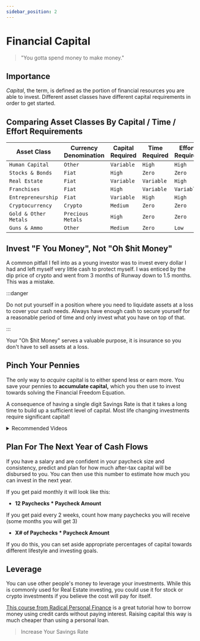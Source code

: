 ```yaml
---
sidebar_position: 2
---
```


# Financial Capital

>"You gotta spend money to make money."

## Importance

*Capital*, the term, is defined as the portion of financial resources you are able to invest. Different asset classes have different capital requirements in order to get started.

## Comparing Asset Classes By Capital / Time / Effort Requirements

<APITable>

| Asset Class | Currency Denomination | Capital Required | Time Required | Effort Required | Potential Upside? |
| --- | --- | --- | --- | --- | --- |
| `Human Capital` | `Other` | `Variable` | `High` | `High `| `Infinite` |
| `Stocks & Bonds` | `Fiat` | `High` | `Zero` | `Zero `| `Low` |
| `Real Estate` | `Fiat` | `Variable` | `Variable` | `High ` | `Medium/High` |
| `Franchises` | `Fiat` | `High` | `Variable` | `Variable` | `Medium` |
| `Entrepreneurship` | `Fiat` | `Variable` | `High` | `High` | `Infinite` |
| `Cryptocurrency` | `Crypto` | `Medium` | `Zero` | `Zero` | `High` |
| `Gold & Other Metals` | `Precious Metals` | `High` | `Zero` | `Zero` | `Medium/Low` |
| `Guns & Ammo` | `Other` | `Medium` | `Zero` | `Low` | `Low` |

</APITable>

## Invest "F You Money", Not "Oh $hit Money"

A common pitfall I fell into as a young investor was to invest every dollar I had and left myself very little cash to protect myself. I was enticed by the dip price of crypto and went from 3 months of Runway down to 1.5 months. This was a mistake.

:::danger

Do not put yourself in a position where you need to liquidate assets at a loss to cover your cash needs. Always have enough cash to secure yourself for a reasonable period of time and only invest what you have on top of that.

:::

Your "Oh $hit Money" serves a valuable purpose, it is insurance so you don't have to sell assets at a loss.

## Pinch Your Pennies

The only way to *acquire* capital is to either spend less or earn more. You save your pennies to **accumulate capital,** which you then use to invest towards solving the Financial Freedom Equation.

A consequence of having a single digit Savings Rate is that it takes a long time to build up a sufficient level of capital. Most life changing investments require significant capital!

<details>
  <summary>Recommended Videos</summary>

<iframe width="600" height="333" src="https://www.youtube.com/embed/TFD0UtfI960" title="YouTube video player" frameborder="0" allow="accelerometer; autoplay; clipboard-write; encrypted-media; gyroscope; picture-in-picture" allowfullscreen></iframe>

</details>

## Plan For The Next Year of Cash Flows

If you have a salary and are confident in your paycheck size and consistency, predict and plan for how much after-tax capital will be disbursed to you. You can then use this number to estimate how much you can invest in the next year.

If you get paid monthly it will look like this:
- **12 Paychecks * Paycheck Amount** 

If you get paid every 2 weeks, count how many paychecks you will receive (some months you will get 3)
- **X# of Paychecks * Paycheck Amount**

If you do this, you can set aside appropriate percentages of capital towards different lifestyle and investing goals.

## Leverage

You can use other people's money to leverage your investments. While this is commonly used for Real Estate investing, you could use it for stock or crypto investments if you believe the cost will pay for itself.

[This course from Radical Personal Finance](https://www.radicalpersonalfinance.com/store/Csp4iJET) is a great tutorial how to borrow money using credit cards without paying interest. Raising capital this way is much cheaper than using a personal loan.

>Increase Your Savings Rate